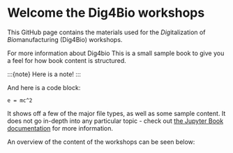 # Welcome the Dig4Bio workshops


This GitHub page contains the materials used for the *Dig*italization of *Bio*manufacturing (Dig4Bio)
workshops.


For more information about Dig4bio
This is a small sample book to give you a feel for how book content is
structured.

:::{note}
Here is a note!
:::

And here is a code block:

```
e = mc^2
```
It shows off a few of the major file types, as well as some sample content.
It does not go in-depth into any particular topic - check out [the Jupyter Book documentation](https://jupyterbook.org) for more information.






An overview of the content of the workshops can be seen below:

```{tableofcontents}
```
